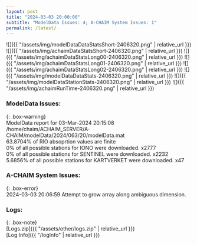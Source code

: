 ```yaml
---
layout: post
title: "2024-03-03 20:00:00"
subtitle: "ModelData Issues: 4; A-CHAIM System Issues: 1"
permalink: /latest/
---
```


![]({{ "/assets/img/modelDataDataStatsShort-2406320.png" | relative_url }})
![]({{ "/assets/img/achaimDataStatsShort-2406320.png" | relative_url }})
![]({{ "/assets/img/achaimDataStatsLong00-2406320.png" | relative_url }})
![]({{ "/assets/img/achaimDataStatsLong01-2406320.png" | relative_url }})
![]({{ "/assets/img/achaimDataStatsLong02-2406320.png" | relative_url }})
![]({{ "/assets/img/modelDataDataStats-2406320.png" | relative_url }})
![]({{ "/assets/img/modelDataStationStats-2406320.png" | relative_url }})
![]({{ "/assets/img/achaimRunTime-2406320.png" | relative_url }})


### ModelData Issues:  
  
{: .box-warning}  
 ModelData report for 03-Mar-2024 20:15:08   
 /home/chaim/ACHAIM_SERVER/A-CHAIM/modelData/2024/063/20/modelData.mat   
 63.8704% of RIO absoprtion values are finite   
 0% of all possible stations for IONO were downloaded. x2777   
 0% of all possible stations for SENTINEL were downloaded. x2232   
 5.6856% of all possible stations for KARTVERKET were downloaded. x47   
  
### A-CHAIM System Issues:  
  
{: .box-error}  
2024-03-03 20:06:59 Attempt to grow array along ambiguous dimension.  

### Logs:  
  
{: .box-note}  
[Logs.zip]({{ "/assets/other/logs.zip" | relative_url }})  
[Log Info]({{ "/logInfo" | relative_url }})  
